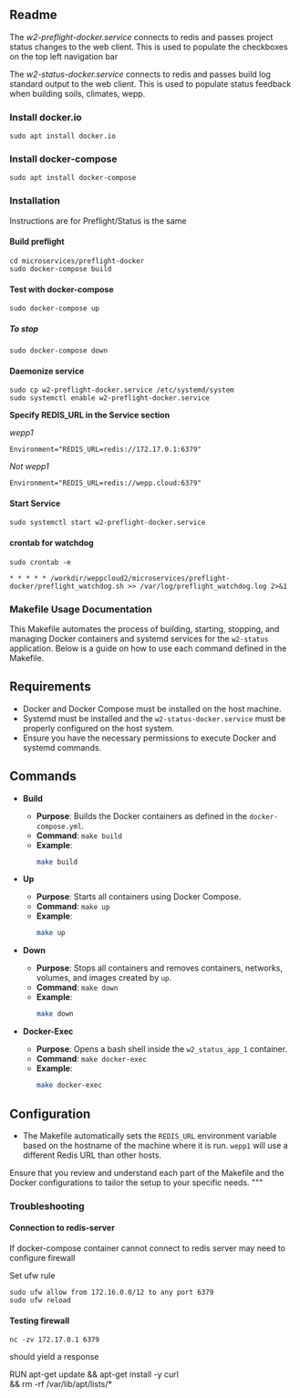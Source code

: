 ## Readme 

The *w2-preflight-docker.service* connects to redis and passes
project status changes to the web client. This is used to
populate the checkboxes on the top left navigation bar

The *w2-status-docker.service* connects to redis and passes
build log standard output to the web client. This is used to
populate status feedback when building soils, climates, wepp. 


### Install docker.io

```
sudo apt install docker.io
```

### Install docker-compose

```
sudo apt install docker-compose
```

### Installation

Instructions are for Preflight/Status is the same


#### Build preflight

```
cd microservices/preflight-docker
sudo docker-compose build
```


#### Test with docker-compose

```
sudo docker-compose up
```

##### To stop

```
sudo docker-compose down
```


#### Daemonize service

```
sudo cp w2-preflight-docker.service /etc/systemd/system
sudo systemctl enable w2-preflight-docker.service
```


**Specify REDIS_URL in the Service section**

*wepp1*
```
Environment="REDIS_URL=redis://172.17.0.1:6379"
```

*Not wepp1*
```
Environment="REDIS_URL=redis://wepp.cloud:6379"
```

#### Start Service

```
sudo systemctl start w2-preflight-docker.service
```

#### crontab for watchdog

```
sudo crontab -e
```

```
* * * * * /workdir/weppcloud2/microservices/preflight-docker/preflight_watchdog.sh >> /var/log/preflight_watchdog.log 2>&1
```


### Makefile Usage Documentation

This Makefile automates the process of building, starting, stopping, and managing Docker containers and systemd services for the `w2-status` application. Below is a guide on how to use each command defined in the Makefile.

## Requirements
- Docker and Docker Compose must be installed on the host machine.
- Systemd must be installed and the `w2-status-docker.service` must be properly configured on the host system.
- Ensure you have the necessary permissions to execute Docker and systemd commands.

## Commands

- **Build**
  - **Purpose**: Builds the Docker containers as defined in the `docker-compose.yml`.
  - **Command**: `make build`
  - **Example**:
    ```bash
    make build
    ```

- **Up**
  - **Purpose**: Starts all containers using Docker Compose.
  - **Command**: `make up`
  - **Example**:
    ```bash
    make up
    ```

- **Down**
  - **Purpose**: Stops all containers and removes containers, networks, volumes, and images created by `up`.
  - **Command**: `make down`
  - **Example**:
    ```bash
    make down
    ```

- **Docker-Exec**
  - **Purpose**: Opens a bash shell inside the `w2_status_app_1` container.
  - **Command**: `make docker-exec`
  - **Example**:
    ```bash
    make docker-exec
    ```

## Configuration
- The Makefile automatically sets the `REDIS_URL` environment variable based on the hostname of the machine where it is run. `wepp1` will use a different Redis URL than other hosts.

Ensure that you review and understand each part of the Makefile and the Docker configurations to tailor the setup to your specific needs.
"""


### Troubleshooting


#### Connection to redis-server

If docker-compose container cannot connect to redis server may need to configure firewall

Set ufw rule

```
sudo ufw allow from 172.16.0.0/12 to any port 6379
sudo ufw reload
```

#### Testing firewall

```
nc -zv 172.17.0.1 6379                                 
```

should yield a response

RUN apt-get update && apt-get install -y curl \
    && rm -rf /var/lib/apt/lists/*
